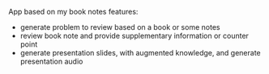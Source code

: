 App based on my book notes
features:
- generate problem to review based on a book or some notes
- review book note and provide supplementary information or counter point
- generate presentation slides, with augmented knowledge, and generate presentation audio